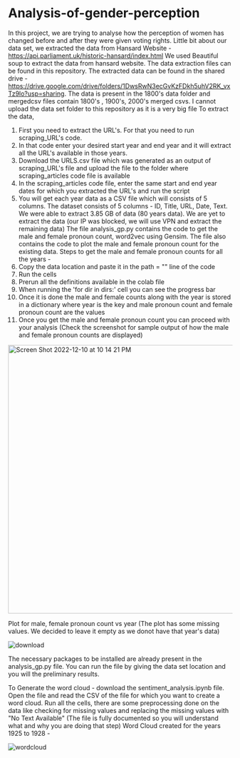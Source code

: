 # Analysis-of-gender-perception

In this project, we are trying to analyse how the perception of women has changed before and after they were given voting rights. Little bit about our data set, we extracted the data from Hansard Website - https://api.parliament.uk/historic-hansard/index.html
We used Beautiful soup to extract the data from hansard website. The data extraction files can be found in this repository. The extracted data can be found in the shared drive - https://drive.google.com/drive/folders/1DwsRwN3ecGvKzFDkh5uhV2RK_vxTz9lo?usp=sharing. The data is present in the 1800's data folder and mergedcsv files contain 1800's , 1900's, 2000's merged csvs. I cannot upload the data set folder to this repository as it is a very big file
To extract the data, 
1. First you need to extract the URL's. For that you need to run scraping_URL's code. 
2. In that code enter your desired start year and end year and it will extract all the URL's available in those years.
3. Download the URLS.csv file which was generated as an output of scraping_URL's file and upload the file to the folder where scraping_articles code file is available
4. In the scraping_articles code file, enter the same start and end year dates for which you extracted the URL's and run the script
5. You will get each year data as a CSV file which will consists of 5 columns.
The dataset consists of 5 columns - ID, Title, URL, Date, Text. We were able to extract 3.85 GB of data (80 years data). We are yet to extract the data (our IP was blocked, we will use VPN and extract the remaining data)
The file analysis_gp.py contains the code to get the male and female pronoun count, word2vec using Gensim. The file also contains the code to plot the male and female pronoun count for the existing data. 
Steps to get the male and female pronoun counts for all the years - 
1. Copy the data location and paste it in the path = "" line of the code
2. Run the cells
3. Prerun all the definitions available in the colab file
4. When running the 'for dir in dirs:' cell you can see the progress bar
5. Once it is done the male and female counts along with the year is stored in a dictionary where year is the key and male pronoun count and female pronoun count are the values
6. Once you get the male and female pronoun count you can proceed with your analysis (Check the screenshot for sample output of how the male and female pronoun counts are displayed)

<img width="602" alt="Screen Shot 2022-12-10 at 10 14 21 PM" src="https://user-images.githubusercontent.com/89367457/206884593-1f0eeb13-1571-4673-9ebf-f350f690347c.png">

Plot for male, female pronoun count vs year (The plot has some missing values. We decided to leave it empty as we donot have that year's data)

![download](https://user-images.githubusercontent.com/89367457/206884559-b12bb6cd-cf40-4561-b091-5fdcfe64edba.png)

The necessary packages to be installed are already present in the analysis_gp.py file. You can run the file by giving the data set location and you will the preliminary results.

To Generate the word cloud - download the sentiment_analysis.ipynb file. Open the file and read the CSV of the file for which you want to create a word cloud. Run all the cells, there are some preprocessing done on the data like checking for missing values and replacing the missing values with "No Text Available" (The file is fully documented so you will understand what and why you are doing that step)
Word Cloud created for the years 1925 to 1928 - 

![wordcloud](https://user-images.githubusercontent.com/89367457/206921710-11bbbef0-936c-489b-8877-2292cee3c53e.png)

